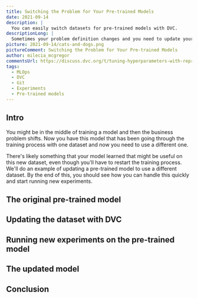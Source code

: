 ```yaml
---
title: Switching the Problem for Your Pre-trained Models
date: 2021-09-14
description: |
  You can easily switch datasets for pre-trained models with DVC.
descriptionLong: |
  Sometimes your problem definition changes and you need to update your dataset.
picture: 2021-09-14/cats-and-dogs.png
pictureComment: Switching the Problem for Your Pre-trained Models
author: milecia_mcgregor
commentsUrl: https://discuss.dvc.org/t/tuning-hyperparameters-with-reproducible-experiments/821
tags:
  - MLOps
  - DVC
  - Git
  - Experiments
  - Pre-trained models
---
```


## Intro

You might be in the middle of training a model and then the business problem
shifts. Now you have this model that has been going through the training process
with one dataset and now you need to use a different one.

There's likely something that your model learned that might be useful on this
new dataset, even though you'll have to restart the training process. We'll do
an example of updating a pre-trained model to use a different dataset. By the
end of this, you should see how you can handle this quickly and start running
new experiments.

## The original pre-trained model

## Updating the dataset with DVC

## Running new experiments on the pre-trained model

## The updated model

## Conclusion

